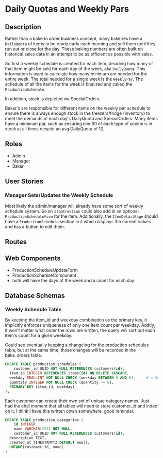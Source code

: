 # Daily Quotas and Weekly Pars

## Description
Rather than a bake to order business concept, many bakeries have a `DailyQuota` of items to be ready early each morning and sell them until they run out or close for the day. These baking numbers are often built on historical sales data in an attempt to be as efficient as possible with sales.

So first a weekly schedule is created for each item, deciding how many of that item might be sold for each day of the week, aka `DailyQuota`. This information is used to calculate how many minimum are needed for the entire week. The total needed for a single week is the `WeeklyPar`. The schedule of all the items for the week is finalized and called the `ProductionSchedule`.

In addition, stock is depleted via SpecialOrders.

Baker's are responsible for different items on the weekly par schedule to ensure there is always enough stock in the freezers/fridge (Inventory) to meet the demands of each day's DailyQuota and SpecialOrders. Many items have a minimum par, such as ensuring min 30 of each type of cookie is in stock at all times despite an avg DailyQuota of 12. 

## Roles
- Admin
- Manager
- Baker

## User Stories
### Manager Sets/Updates the Weekly Schedule
Most likely the admin/manager will already have some sort of weekly schedule system. So on `ItemCreation` could also add in an optional `ProductionScheduleForm` for the item. Additionally, the `ItemDetailPage` should have a `ProductionSchedule` section in it which displays the current values and has a button to edit them.



## Routes
## Web Components
- ProductionScheduleUpdateForm
- ProductionScheduleComponent
- both will have the days of the week and a count for each day

## Database Schemas
### Weekly Schedule Table
By keeping the item_id and weekday combination as the primary key, it implicitly enforces uniqueness of only one item count per weekday. Addtly, it won't matter what order the rows are written, the query will sort out each item's count for a given weekday. 

Could see eventually keeping a changelog for the production schedules table, but at the same time, those changes will be recorded in the bake_orders table.

```sql
CREATE TABLE production_schedules (
	customer_id UUID NOT NULL REFERENCES customers(id),
  item_id INTEGER REFERENCES items(id) ON DELETE CASCADE,
  weekday SMALLINT NOT NULL CHECK (weekday BETWEEN 0 AND 6),  -- 0 = Sun
  quantity INTEGER NOT NULL CHECK (quantity >= 0),
  PRIMARY KEY (item_id, weekday)
);
```

Each customer can create their own set of unique category names. Just had the aha! moment that all tables will need to store customer_id and index on it. I think I have this written down somewhere, good reminder.
```sql
CREATE TABLE production_categories (
	id INTEGER ...
	name VARCHAR(255) NOT NULL,
	customer_id UUID NOT NULL REFERENCES customers(id),
  description TEXT,
  created_at TIMESTAMPTZ DEFAULT now(),
  UNIQUE(customer_id, name)
)
```




